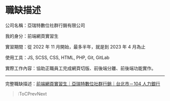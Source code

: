 # 職缺描述

公司名稱：亞瑞特數位社群行銷有限公司

我的身分：前端網頁實習生

實習期間：從 2022 年 11 月開始，最多半年，就是到 2023 年 4 月為止

使用工具：JS, SCSS, CSS, HTML, PHP, Git, GitLab

實際工作內容：協助正職員工完成網頁切版、前後端分離、前後端功能實作。

---

完整職缺描述：[前端網頁實習生｜亞瑞特數位社群行銷｜台北市－104 人力銀行](https://www.104.com.tw/job/6e5yi)

> :ToCPrevNext